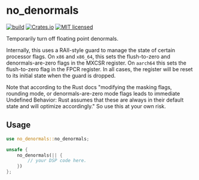 # no_denormals
[![build](https://github.com/Sin-tel/no_denormals/actions/workflows/rust.yml/badge.svg)](https://github.com/Sin-tel/no_denormals/actions/workflows/rust.yml)
[![Crates.io](https://img.shields.io/crates/v/no_denormals.svg)](https://crates.io/crates/no_denormals) 
[![MIT licensed](https://img.shields.io/badge/license-MIT-blue.svg)](./LICENSE)

Temporarily turn off floating point denormals.

Internally, this uses a RAII-style guard to manage the state of certain processor flags.
On `x86` and `x86_64`, this sets the flush-to-zero and denormals-are-zero flags in the MXCSR register.
On `aarch64` this sets the flush-to-zero flag in the FPCR register.
In all cases, the register will be reset to its initial state when the guard is dropped.

Note that according to the Rust docs "modifying the masking flags, rounding mode, or denormals-are-zero mode flags leads to immediate Undefined Behavior: Rust assumes that these are always in their default state and will optimize accordingly."
So use this at your own risk.

## Usage

```rust
use no_denormals::no_denormals;

unsafe {
    no_denormals(|| {
        // your DSP code here.
    })
};
```
